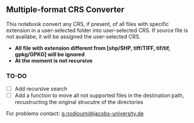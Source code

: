 ## **Multiple-format CRS Converter**

This notebook convert any CRS, if present, of all files with specific extension in a user-selected folder into user-selected CRS.
If source file is not availabe, it will be assigned the user-selected CRS.

- **All file with extension different from [shp/SHP, tiff/TIFF, tif/tif, gpkg/GPKG] will be ignored**
- **At the moment is not recursive**
### **TO-DO**
- [ ] Add recursive search
- [ ] Add a function to move all not supported files in the destination path, recustructing the original strucutre of the directories

For problems contact: g.nodjoumi@jacobs-university.de
